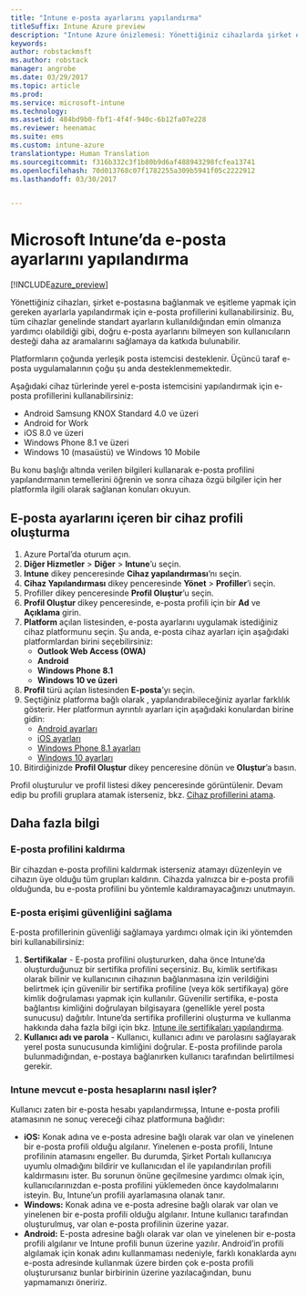 ```yaml
---
title: "Intune e-posta ayarlarını yapılandırma"
titleSuffix: Intune Azure preview
description: "Intune Azure önizlemesi: Yönettiğiniz cihazlarda şirket e-postasına bağlantılar oluşturmak için Intune’u nasıl yapılandıracağınızı öğrenin."
keywords: 
author: robstackmsft
ms.author: robstack
manager: angrobe
ms.date: 03/29/2017
ms.topic: article
ms.prod: 
ms.service: microsoft-intune
ms.technology: 
ms.assetid: 484bd9b0-fbf1-4f4f-940c-6b12fa07e228
ms.reviewer: heenamac
ms.suite: ems
ms.custom: intune-azure
translationtype: Human Translation
ms.sourcegitcommit: f316b332c3f1b80b9d6af488943298fcfea13741
ms.openlocfilehash: 70d013768c07f1782255a309b5941f05c2222912
ms.lasthandoff: 03/30/2017


---
```


# <a name="how-to-configure-email-settings-in-microsoft-intune"></a>Microsoft Intune’da e-posta ayarlarını yapılandırma

[!INCLUDE[azure_preview](../includes/azure_preview.md)]

Yönettiğiniz cihazları, şirket e-postasına bağlanmak ve eşitleme yapmak için gereken ayarlarla yapılandırmak için e-posta profillerini kullanabilirsiniz. Bu, tüm cihazlar genelinde standart ayarların kullanıldığından emin olmanıza yardımcı olabildiği gibi, doğru e-posta ayarlarını bilmeyen son kullanıcıların desteği daha az aramalarını sağlamaya da katkıda bulunabilir.

Platformların çoğunda yerleşik posta istemcisi desteklenir. Üçüncü taraf e-posta uygulamalarının çoğu şu anda desteklenmemektedir.

Aşağıdaki cihaz türlerinde yerel e-posta istemcisini yapılandırmak için e-posta profillerini kullanabilirsiniz:

- Android Samsung KNOX Standard 4.0 ve üzeri
- Android for Work
- iOS 8.0 ve üzeri
- Windows Phone 8.1 ve üzeri
- Windows 10 (masaüstü) ve Windows 10 Mobile

Bu konu başlığı altında verilen bilgileri kullanarak e-posta profilini yapılandırmanın temellerini öğrenin ve sonra cihaza özgü bilgiler için her platformla ilgili olarak sağlanan konuları okuyun.

## <a name="create-a-device-profile-containing-email-settings"></a>E-posta ayarlarını içeren bir cihaz profili oluşturma

1. Azure Portal’da oturum açın.
2. **Diğer Hizmetler** > **Diğer** > **Intune**’u seçin.
3. **Intune** dikey penceresinde **Cihaz yapılandırması**’nı seçin.
2. **Cihaz Yapılandırması** dikey penceresinde **Yönet** > **Profiller**’i seçin.
3. Profiller dikey penceresinde **Profil Oluştur**’u seçin.
4. **Profil Oluştur** dikey penceresinde, e-posta profili için bir **Ad** ve **Açıklama** girin.
5. **Platform** açılan listesinden, e-posta ayarlarını uygulamak istediğiniz cihaz platformunu seçin. Şu anda, e-posta cihaz ayarları için aşağıdaki platformlardan birini seçebilirsiniz:
    - **Outlook Web Access (OWA)**
    - **Android**
    - **Windows Phone 8.1**
    - **Windows 10 ve üzeri**
6. **Profil** türü açılan listesinden **E-posta**’yı seçin.
7. Seçtiğiniz platforma bağlı olarak , yapılandırabileceğiniz ayarlar farklılık gösterir. Her platformun ayrıntılı ayarları için aşağıdaki konulardan birine gidin:
    - [Android ayarları](email-profile-settings-for-android.md)
    - [iOS ayarları](email-profile-settings-for-ios.md)
    - [Windows Phone 8.1 ayarları](email-profile-settings-for-windows-phone-8-1.md)
    - [Windows 10 ayarları](email-profile-settings-for-windows-10.md)
8. Bitirdiğinizde **Profil Oluştur** dikey penceresine dönün ve **Oluştur**’a basın.

Profil oluşturulur ve profil listesi dikey penceresinde görüntülenir.
Devam edip bu profili gruplara atamak isterseniz, bkz. [Cihaz profillerini atama](how-to-assign-device-profiles.md).

## <a name="further-information"></a>Daha fazla bilgi

### <a name="remove-an-email-profile"></a>E-posta profilini kaldırma

Bir cihazdan e-posta profilini kaldırmak isterseniz atamayı düzenleyin ve cihazın üye olduğu tüm grupları kaldırın. Cihazda yalnızca bir e-posta profili olduğunda, bu e-posta profilini bu yöntemle kaldıramayacağınızı unutmayın.

### <a name="securing-email-access"></a>E-posta erişimi güvenliğini sağlama

E-posta profillerinin güvenliği sağlamaya yardımcı olmak için iki yöntemden biri kullanabilirsiniz:

1. **Sertifikalar** - E-posta profilini oluştururken, daha önce Intune’da oluşturduğunuz bir sertifika profilini seçersiniz. Bu, kimlik sertifikası olarak bilinir ve kullanıcının cihazının bağlanmasına izin verildiğini belirtmek için güvenilir bir sertifika profiline (veya kök sertifikaya) göre kimlik doğrulaması yapmak için kullanılır. Güvenilir sertifika, e-posta bağlantısı kimliğini doğrulayan bilgisayara (genellikle yerel posta sunucusu) dağıtılır.
Intune’da sertifika profillerini oluşturma ve kullanma hakkında daha fazla bilgi için bkz. [Intune ile sertifikaları yapılandırma](/intune-azure/configure-devices/how-to-configure-certificates).
2. **Kullanıcı adı ve parola** - Kullanıcı, kullanıcı adını ve parolasını sağlayarak yerel posta sunucusunda kimliğini doğrular.
E-posta profilinde parola bulunmadığından, e-postaya bağlanırken kullanıcı tarafından belirtilmesi gerekir.


### <a name="how-intune-handles-existing-email-accounts"></a>Intune mevcut e-posta hesaplarını nasıl işler?

Kullanıcı zaten bir e-posta hesabı yapılandırmışsa, Intune e-posta profili atamasının ne sonuç vereceği cihaz platformuna bağlıdır:

- **iOS:** Konak adına ve e-posta adresine bağlı olarak var olan ve yinelenen bir e-posta profili olduğu algılanır. Yinelenen e-posta profili, Intune profilinin atamasını engeller. Bu durumda, Şirket Portalı kullanıcıya uyumlu olmadığını bildirir ve kullanıcıdan el ile yapılandırılan profili kaldırmasını ister. Bu sorunun önüne geçilmesine yardımcı olmak için, kullanıcılarınızdan e-posta profilini yüklemeden önce kaydolmalarını isteyin. Bu, Intune’un profili ayarlamasına olanak tanır.
- **Windows:** Konak adına ve e-posta adresine bağlı olarak var olan ve yinelenen bir e-posta profili olduğu algılanır. Intune kullanıcı tarafından oluşturulmuş, var olan e-posta profilinin üzerine yazar.
- **Android:** E-posta adresine bağlı olarak var olan ve yinelenen bir e-posta profili algılanır ve Intune profili bunun üzerine yazılır.
Android’in profili algılamak için konak adını kullanmaması nedeniyle, farklı konaklarda aynı e-posta adresinde kullanmak üzere birden çok e-posta profili oluşturursanız bunlar birbirinin üzerine yazılacağından, bunu yapmamanızı öneririz.

